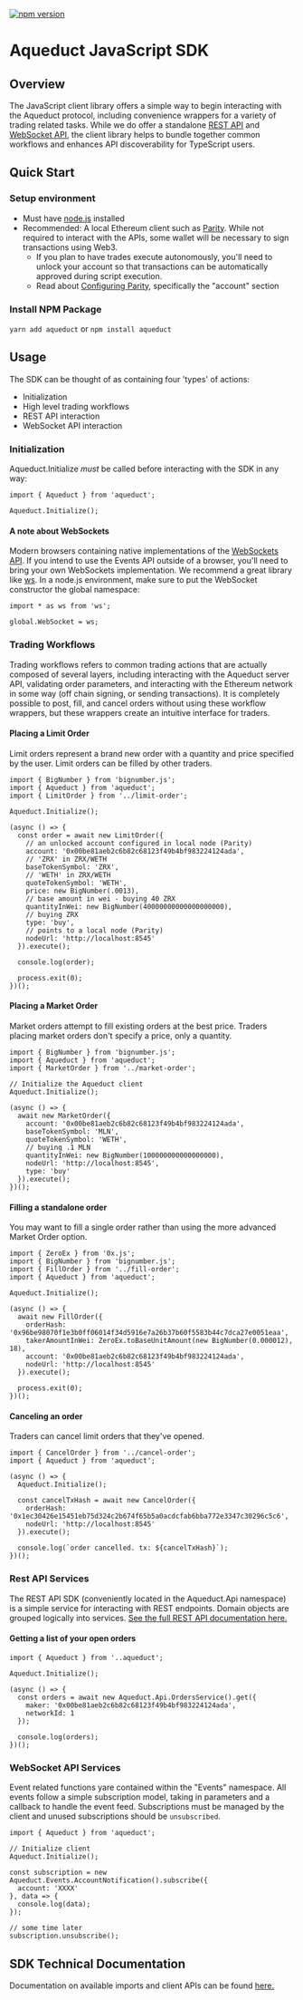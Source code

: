 [![npm version](https://badge.fury.io/js/aqueduct.svg)](https://badge.fury.io/js/aqueduct)

# Aqueduct JavaScript SDK

## Overview

The JavaScript client library offers a simple way to begin interacting with the Aqueduct protocol, including convenience wrappers for a variety of trading related tasks. While we do offer a standalone [REST API](https://aqueduct.ercdex.com/rest.html) and [WebSocket API](https://aqueduct.ercdex.com/#/events), the client library helps to bundle together common workflows and enhances API discoverability for TypeScript users.

## Quick Start

### Setup environment

- Must have [node.js](https://nodejs.org/en/) installed
- Recommended: A local Ethereum client such as [Parity](https://www.parity.io/). While not required to interact with the APIs, some wallet will be necessary to sign transactions using Web3.
    - If you plan to have trades execute autonomously, you'll need to unlock your account so that transactions can be automatically approved during script execution.
    - Read about [Configuring Parity](https://paritytech.github.io/wiki/Configuring-Parity), specifically the "account" section

### Install NPM Package

`yarn add aqueduct` or `npm install aqueduct`

## Usage

The SDK can be thought of as containing four 'types' of actions:
- Initialization
- High level trading workflows
- REST API interaction
- WebSocket API interaction

### Initialization

Aqueduct.Initialize *must* be called before interacting with the SDK in any way:

```
import { Aqueduct } from 'aqueduct';

Aqueduct.Initialize();
```

#### A note about WebSockets

Modern browsers containing native implementations of the [WebSockets API](https://developer.mozilla.org/en-US/docs/Web/API/WebSockets_API). If you intend to use the Events API outside of a browser, you'll need to bring your own WebSockets implementation. We recommend a great library like [ws](https://github.com/websockets/ws). In a node.js environment, make sure to put the WebSocket constructor the global namespace:

```
import * as ws from 'ws';

global.WebSocket = ws;
```

### Trading Workflows

Trading workflows refers to common trading actions that are actually composed of several layers, including interacting with the Aqueduct server API, validating order parameters, and interacting with the Ethereum network in some way (off chain signing, or sending transactions). It is completely possible to post, fill, and cancel orders without using these workflow wrappers, but these wrappers create an intuitive interface for traders.

#### Placing a Limit Order

Limit orders represent a brand new order with a quantity and price specified by the user. Limit orders can be filled by other traders.

```
import { BigNumber } from 'bignumber.js';
import { Aqueduct } from 'aqueduct';
import { LimitOrder } from '../limit-order';

Aqueduct.Initialize();

(async () => {
  const order = await new LimitOrder({
    // an unlocked account configured in local node (Parity)
    account: '0x00be81aeb2c6b82c68123f49b4bf983224124ada',
    // 'ZRX' in ZRX/WETH
    baseTokenSymbol: 'ZRX',
    // 'WETH' in ZRX/WETH
    quoteTokenSymbol: 'WETH',
    price: new BigNumber(.0013),
    // base amount in wei - buying 40 ZRX
    quantityInWei: new BigNumber(40000000000000000000),
    // buying ZRX
    type: 'buy',
    // points to a local node (Parity)
    nodeUrl: 'http://localhost:8545'
  }).execute();

  console.log(order);

  process.exit(0);
})();

```

#### Placing a Market Order

Market orders attempt to fill existing orders at the best price. Traders placing market orders don't specify a price, only a quantity.

```
import { BigNumber } from 'bignumber.js';
import { Aqueduct } from 'aqueduct';
import { MarketOrder } from '../market-order';

// Initialize the Aqueduct client
Aqueduct.Initialize();

(async () => {
  await new MarketOrder({
    account: '0x00be81aeb2c6b82c68123f49b4bf983224124ada',
    baseTokenSymbol: 'MLN',
    quoteTokenSymbol: 'WETH',
    // buying .1 MLN
    quantityInWei: new BigNumber(100000000000000000),
    nodeUrl: 'http://localhost:8545',
    type: 'buy'
  }).execute();
})();

```

#### Filling a standalone order

You may want to fill a single order rather than using the more advanced Market Order option. 

```
import { ZeroEx } from '0x.js';
import { BigNumber } from 'bignumber.js';
import { FillOrder } from '../fill-order';
import { Aqueduct } from 'aqueduct';

Aqueduct.Initialize();

(async () => {
  await new FillOrder({
    orderHash: '0x96be98070f1e3b0ff06014f34d5916e7a26b37b60f5583b44c7dca27e0051eaa',
    takerAmountInWei: ZeroEx.toBaseUnitAmount(new BigNumber(0.000012), 18),
    account: '0x00be81aeb2c6b82c68123f49b4bf983224124ada',
    nodeUrl: 'http://localhost:8545'
  }).execute();

  process.exit(0);
})();

```

#### Canceling an order

Traders can cancel limit orders that they've opened.

```
import { CancelOrder } from '../cancel-order';
import { Aqueduct } from 'aqueduct';

(async () => {
  Aqueduct.Initialize();

  const cancelTxHash = await new CancelOrder({
    orderHash: '0x1ec30426e15451eb75d324c2b674f65b5a0acdcfab6bba772e3347c30296c5c6',
    nodeUrl: 'http://localhost:8545'
  }).execute();

  console.log(`order cancelled. tx: ${cancelTxHash}`);
})();

```

### Rest API Services

The REST API SDK (conveniently located in the Aqueduct.Api namespace) is a simple service for interacting with REST endpoints. Domain objects are grouped logically into services. [See the full REST API documentation here.](https://aqueduct.ercdex.com/rest.html)

#### Getting a list of your open orders

```
import { Aqueduct } from '..aqueduct';

Aqueduct.Initialize();

(async () => {
  const orders = await new Aqueduct.Api.OrdersService().get({
    maker: '0x00be81aeb2c6b82c68123f49b4bf983224124ada',
    networkId: 1
  });

  console.log(orders);
})();

```

### WebSocket API Services

Event related functions yare contained within the "Events" namespace. All events follow a simple subscription model, taking in parameters and a callback to handle the event feed. Subscriptions must be managed by the client and unused subscriptions should be `unsubscribed`.

```
import { Aqueduct } from 'aqueduct';

// Initialize client
Aqueduct.Initialize();

const subscription = new Aqueduct.Events.AccountNotification().subscribe({
  account: 'XXXX'
}, data => {
  console.log(data);
});

// some time later
subscription.unsubscribe();
```

## SDK Technical Documentation

Documentation on available imports and client APIs can be found [here.](https://aqueduct.ercdex.com/client/modules/_aqueduct_.html)
